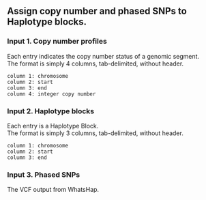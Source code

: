 ## Assign copy number and phased SNPs to Haplotype blocks.

### Input 1. Copy number profiles
Each entry indicates the copy number status of a genomic segment.<br/>
The format is simply 4 columns, tab-delimited, without header.
```
column 1: chromosome
column 2: start
column 3: end
column 4: integer copy number 
```
### Input 2. Haplotype blocks
Each entry is a Haplotype Block.<br/>
The format is simply 3 columns, tab-delimited, without header.
```
column 1: chromosome
column 2: start
column 3: end
```
### Input 3. Phased SNPs
The VCF output from WhatsHap.
